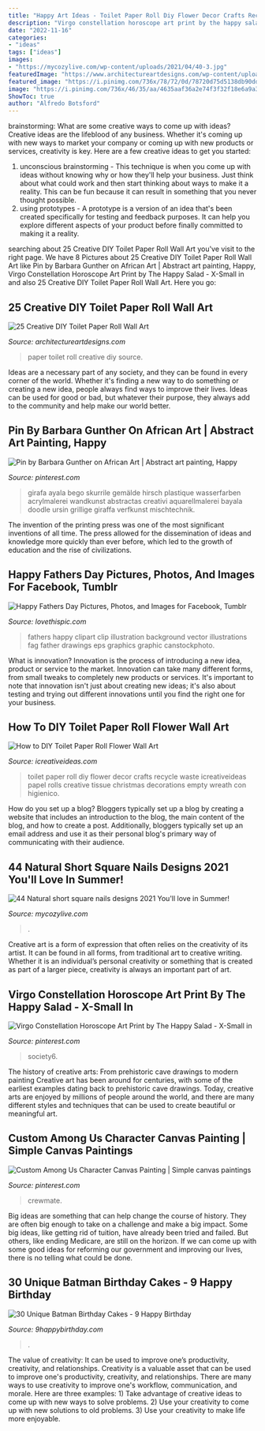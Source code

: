 ```yaml
---
title: "Happy Art Ideas - Toilet Paper Roll Diy Flower Decor Crafts Recycle Waste Icreativeideas Papel Rolls Creative Tissue Christmas Decorations Empty Wreath Con Higienico"
description: "Virgo constellation horoscope art print by the happy salad"
date: "2022-11-16"
categories:
- "ideas"
tags: ["ideas"]
images:
- "https://mycozylive.com/wp-content/uploads/2021/04/40-3.jpg"
featuredImage: "https://www.architectureartdesigns.com/wp-content/uploads/2013/08/2226-630x478.jpg"
featured_image: "https://i.pinimg.com/736x/78/72/0d/78720d75d5138db90dd46897259644e9.jpg"
image: "https://i.pinimg.com/736x/46/35/aa/4635aaf36a2e74f3f32f18e6a9a3e476.jpg"
ShowToc: true
author: "Alfredo Botsford"
---
```



brainstorming: What are some creative ways to come up with ideas?
Creative ideas are the lifeblood of any business. Whether it's coming up with new ways to market your company or coming up with new products or services, creativity is key. Here are a few creative ideas to get you started: 
1. unconscious brainstorming - This technique is when you come up with ideas without knowing why or how they'll help your business. Just think about what could work and then start thinking about ways to make it a reality. This can be fun because it can result in something that you never thought possible. 
2. using prototypes - A prototype is a version of an idea that's been created specifically for testing and feedback purposes. It can help you explore different aspects of your product before finally committed to making it a reality.

	

		
searching about 25 Creative DIY Toilet Paper Roll Wall Art you've visit to the right page. We have 8 Pictures about 25 Creative DIY Toilet Paper Roll Wall Art like Pin by Barbara Gunther on African Art | Abstract art painting, Happy, Virgo Constellation Horoscope Art Print by The Happy Salad - X-Small in and also 25 Creative DIY Toilet Paper Roll Wall Art. Here you go:
		
    
## 25 Creative DIY Toilet Paper Roll Wall Art

<img loading=lazy src="https://www.architectureartdesigns.com/wp-content/uploads/2013/08/2226-630x478.jpg" onerror="this.onerror=null;this.src='https://tse2.mm.bing.net/th?id=OIP.CDuTXB1pKURG4aYPUvkrrAHaFn&amp;pid=15.1';" alt="25 Creative DIY Toilet Paper Roll Wall Art">

_Source: architectureartdesigns.com_

>paper toilet roll creative diy source. 

	

Ideas are a necessary part of any society, and they can be found in every corner of the world. Whether it's finding a new way to do something or creating a new idea, people always find ways to improve their lives. Ideas can be used for good or bad, but whatever their purpose, they always add to the community and help make our world better.

    
## Pin By Barbara Gunther On African Art | Abstract Art Painting, Happy

<img loading=lazy src="https://i.pinimg.com/736x/46/35/aa/4635aaf36a2e74f3f32f18e6a9a3e476.jpg" onerror="this.onerror=null;this.src='https://tse3.mm.bing.net/th?id=OIP.ASAZHTFkUJuBpgmzKyfn0QHaOD&amp;pid=15.1';" alt="Pin by Barbara Gunther on African Art | Abstract art painting, Happy">

_Source: pinterest.com_

>girafa ayala bego skurrile gemälde hirsch plastique wasserfarben acrylmalerei wandkunst abstractas creativi aquarellmalerei bayala doodle ursin grillige giraffa verfkunst mischtechnik. 

	

The invention of the printing press was one of the most significant inventions of all time. The press allowed for the dissemination of ideas and knowledge more quickly than ever before, which led to the growth of education and the rise of civilizations.

    
## Happy Fathers Day Pictures, Photos, And Images For Facebook, Tumblr

<img loading=lazy src="http://www.lovethispic.com/uploaded_images/178859-Happy-Fathers-Day.jpg" onerror="this.onerror=null;this.src='https://tse4.mm.bing.net/th?id=OIP.Y-AqZlZevCbiL3KkCuYWVAHaHa&amp;pid=15.1';" alt="Happy Fathers Day Pictures, Photos, and Images for Facebook, Tumblr">

_Source: lovethispic.com_

>fathers happy clipart clip illustration background vector illustrations fag father drawings eps graphics graphic canstockphoto. 

	

What is innovation?
Innovation is the process of introducing a new idea, product or service to the market. Innovation can take many different forms, from small tweaks to completely new products or services. It's important to note that innovation isn't just about creating new ideas; it's also about testing and trying out different innovations until you find the right one for your business.

    
## How To DIY Toilet Paper Roll Flower Wall Art

<img loading=lazy src="http://www.icreativeideas.com/wp-content/uploads/2014/07/How-to-DIY-Toilet-Paper-Roll-Flower-Wall-Art-3.jpg" onerror="this.onerror=null;this.src='https://tse3.mm.bing.net/th?id=OIP.vLl3HGz7Y9Z8jSQaJmAvLgHaGO&amp;pid=15.1';" alt="How to DIY Toilet Paper Roll Flower Wall Art">

_Source: icreativeideas.com_

>toilet paper roll diy flower decor crafts recycle waste icreativeideas papel rolls creative tissue christmas decorations empty wreath con higienico. 

	

How do you set up a blog?
Bloggers typically set up a blog by creating a website that includes an introduction to the blog, the main content of the blog, and how to create a post. Additionally, bloggers typically set up an email address and use it as their personal blog's primary way of communicating with their audience.

    
## 44 Natural Short Square Nails Designs 2021 You&#039;ll Love In Summer!

<img loading=lazy src="https://mycozylive.com/wp-content/uploads/2021/04/40-3.jpg" onerror="this.onerror=null;this.src='https://tse3.mm.bing.net/th?id=OIP.GHz8eXAZAMEDdPgm0bRESAHaLH&amp;pid=15.1';" alt="44 Natural short square nails designs 2021 You&#039;ll love in Summer!">

_Source: mycozylive.com_

>. 

	

Creative art is a form of expression that often relies on the creativity of its artist. It can be found in all forms, from traditional art to creative writing. Whether it is an individual’s personal creativity or something that is created as part of a larger piece, creativity is always an important part of art.

    
## Virgo Constellation Horoscope Art Print By The Happy Salad - X-Small In

<img loading=lazy src="https://i.pinimg.com/736x/78/72/0d/78720d75d5138db90dd46897259644e9.jpg" onerror="this.onerror=null;this.src='https://tse2.mm.bing.net/th?id=OIP.UeL9CUA9LYUlyTn5CI5cuQHaLG&amp;pid=15.1';" alt="Virgo Constellation Horoscope Art Print by The Happy Salad - X-Small in">

_Source: pinterest.com_

>society6. 

	

The history of creative arts: From prehistoric cave drawings to modern painting
Creative art has been around for centuries, with some of the earliest examples dating back to prehistoric cave drawings. Today, creative arts are enjoyed by millions of people around the world, and there are many different styles and techniques that can be used to create beautiful or meaningful art.

    
## Custom Among Us Character Canvas Painting | Simple Canvas Paintings

<img loading=lazy src="https://i.pinimg.com/736x/4a/9e/8b/4a9e8b3e0204e0190004585f986975d9.jpg" onerror="this.onerror=null;this.src='https://tse1.mm.bing.net/th?id=OIP.mN8830Sf2hSSjvhKwv2o8gHaJ3&amp;pid=15.1';" alt="Custom Among Us Character Canvas Painting | Simple canvas paintings">

_Source: pinterest.com_

>crewmate. 

	

Big ideas are something that can help change the course of history. They are often big enough to take on a challenge and make a big impact. Some big ideas, like getting rid of tuition, have already been tried and failed. But others, like ending Medicare, are still on the horizon. If we can come up with some good ideas for reforming our government and improving our lives, there is no telling what could be done.

    
## 30 Unique Batman Birthday Cakes - 9 Happy Birthday

<img loading=lazy src="https://www.9happybirthday.com/wp-content/uploads/2017/08/lovely-batman-cakes-640x900.jpg" onerror="this.onerror=null;this.src='https://tse1.mm.bing.net/th?id=OIP.hzA1mQ-Q4HnqH-6G-r7x4AHaKa&amp;pid=15.1';" alt="30 Unique Batman Birthday Cakes - 9 Happy Birthday">

_Source: 9happybirthday.com_

>. 

	

The value of creativity: It can be used to improve one’s productivity, creativity, and relationships.
Creativity is a valuable asset that can be used to improve one's productivity, creativity, and relationships. There are many ways to use creativity to improve one's workflow, communication, and morale. Here are three examples: 1) Take advantage of creative ideas to come up with new ways to solve problems. 2) Use your creativity to come up with new solutions to old problems. 3) Use your creativity to make life more enjoyable.

